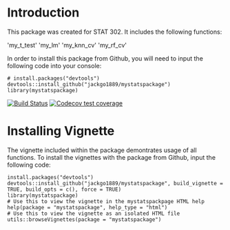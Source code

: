 # Introduction 

This package was created for STAT 302. It includes the following functions:

'my_t_test'
'my_lm'
'my_knn_cv'
'my_rf_cv'

In order to install this package from Github, you will need to input the following code into your console:

```{r, eval = FALSE}
# install.packages("devtools")
devtools::install_github("jackgo1889/mystatspackage")
library(mystatspackage)
```
 
  <!-- badges: start -->
[![Build Status](https://travis-ci.com/jackgo1889/mystatspackage.svg?branch=master)](https://travis-ci.com/jackgo1889/mystatspackage)
  [![Codecov test coverage](https://codecov.io/gh/jackgo1889/mystatspackage/branch/master/graph/badge.svg)](https://codecov.io/gh/jackgo1889/mystatspackage?branch=master)
  <!-- badges: end -->

# Installing Vignette

The vignette included within the package demontrates usage of all functions. To install the vignettes with the package from Github, input the following code:

```{r, eval = FALSE}
install.packages("devtools")
devtools::install_github("jackgo1889/mystatspackage", build_vignette = TRUE, build_opts = c(), force = TRUE)
library(mystatspackage)
# Use this to view the vignette in the mystatspackpage HTML help
help(package = "mystatspackage", help_type = "html")
# Use this to view the vignette as an isolated HTML file
utils::browseVignettes(package = "mystatspackage")
```

